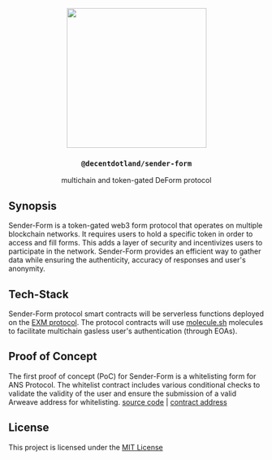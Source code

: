 <p align="center">
  <a href="http://sender.gg">
    <img src="https://raw.githubusercontent.com/decentldotland/sender-protocol/main/img/sender.png" height="275">
  </a>
  <h3 align="center"><code>@decentdotland/sender-form</code></h3>
  <p align="center">multichain and token-gated DeForm protocol</p>
</p>

## Synopsis

Sender-Form is a token-gated web3 form protocol that operates on multiple blockchain networks. It requires users to hold a specific token in order to access and fill forms. This adds a layer of security and incentivizes users to participate in the network. Sender-Form provides an efficient way to gather data while ensuring the authenticity, accuracy of responses and user's anonymity.

## Tech-Stack

Sender-Form protocol smart contracts will be serverless functions deployed on the [EXM protocol](https://exm.dev). The protocol contracts will use [molecule.sh](https://molecule.sh/) molecules to facilitate multichain gasless user's authentication (through EOAs).

## Proof of Concept
The first proof of concept (PoC) for Sender-Form is a whitelisting form for ANS Protocol. The whitelist contract includes various conditional checks to validate the validity of the user and ensure the submission of a valid Arweave address for whitelisting. [source code](./poc) | [contract address](https://ad3ArHtdxGur4wis1Zf1nEoQCtQ3KcIPwcDbEmSofQg.exm.run)

## License 
This project is licensed under the [MIT License](./LICENSE)
